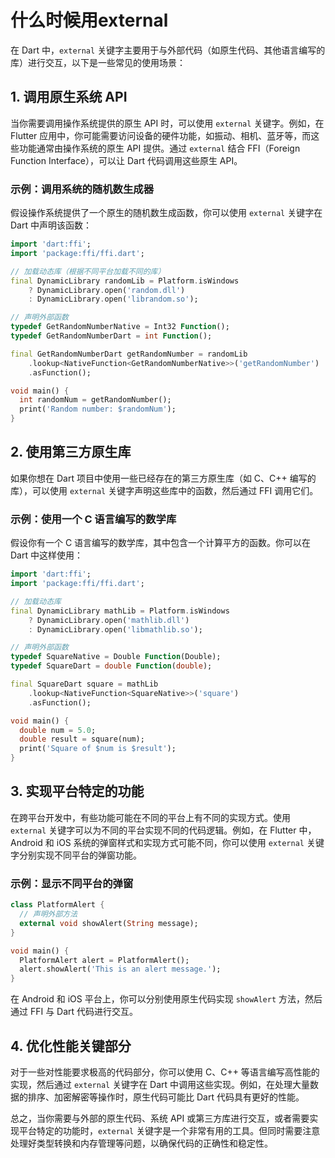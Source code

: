 # 什么时候用external

在 Dart 中，`external` 关键字主要用于与外部代码（如原生代码、其他语言编写的库）进行交互，以下是一些常见的使用场景：

## 1. 调用原生系统 API

当你需要调用操作系统提供的原生 API 时，可以使用 `external` 关键字。例如，在 Flutter 应用中，你可能需要访问设备的硬件功能，如振动、相机、蓝牙等，而这些功能通常由操作系统的原生 API 提供。通过 `external` 结合 FFI（Foreign Function Interface），可以让 Dart 代码调用这些原生 API。

### 示例：调用系统的随机数生成器

假设操作系统提供了一个原生的随机数生成函数，你可以使用 `external` 关键字在 Dart 中声明该函数：

```dart
import 'dart:ffi';
import 'package:ffi/ffi.dart';

// 加载动态库（根据不同平台加载不同的库）
final DynamicLibrary randomLib = Platform.isWindows
    ? DynamicLibrary.open('random.dll')
    : DynamicLibrary.open('librandom.so');

// 声明外部函数
typedef GetRandomNumberNative = Int32 Function();
typedef GetRandomNumberDart = int Function();

final GetRandomNumberDart getRandomNumber = randomLib
    .lookup<NativeFunction<GetRandomNumberNative>>('getRandomNumber')
    .asFunction();

void main() {
  int randomNum = getRandomNumber();
  print('Random number: $randomNum');
}
```

## 2. 使用第三方原生库

如果你想在 Dart 项目中使用一些已经存在的第三方原生库（如 C、C++ 编写的库），可以使用 `external` 关键字声明这些库中的函数，然后通过 FFI 调用它们。

### 示例：使用一个 C 语言编写的数学库

假设你有一个 C 语言编写的数学库，其中包含一个计算平方的函数。你可以在 Dart 中这样使用：

```dart
import 'dart:ffi';
import 'package:ffi/ffi.dart';

// 加载动态库
final DynamicLibrary mathLib = Platform.isWindows
    ? DynamicLibrary.open('mathlib.dll')
    : DynamicLibrary.open('libmathlib.so');

// 声明外部函数
typedef SquareNative = Double Function(Double);
typedef SquareDart = double Function(double);

final SquareDart square = mathLib
    .lookup<NativeFunction<SquareNative>>('square')
    .asFunction();

void main() {
  double num = 5.0;
  double result = square(num);
  print('Square of $num is $result');
}
```

## 3. 实现平台特定的功能

在跨平台开发中，有些功能可能在不同的平台上有不同的实现方式。使用 `external` 关键字可以为不同的平台实现不同的代码逻辑。例如，在 Flutter 中，Android 和 iOS 系统的弹窗样式和实现方式可能不同，你可以使用 `external` 关键字分别实现不同平台的弹窗功能。

### 示例：显示不同平台的弹窗

```dart
class PlatformAlert {
  // 声明外部方法
  external void showAlert(String message);
}

void main() {
  PlatformAlert alert = PlatformAlert();
  alert.showAlert('This is an alert message.');
}
```

在 Android 和 iOS 平台上，你可以分别使用原生代码实现 `showAlert` 方法，然后通过 FFI 与 Dart 代码进行交互。

## 4. 优化性能关键部分

对于一些对性能要求极高的代码部分，你可以使用 C、C++ 等语言编写高性能的实现，然后通过 `external` 关键字在 Dart 中调用这些实现。例如，在处理大量数据的排序、加密解密等操作时，原生代码可能比 Dart 代码具有更好的性能。

总之，当你需要与外部的原生代码、系统 API 或第三方库进行交互，或者需要实现平台特定的功能时，`external` 关键字是一个非常有用的工具。但同时需要注意处理好类型转换和内存管理等问题，以确保代码的正确性和稳定性。
